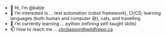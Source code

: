 - 👋 Hi, I’m @katjie
- 👀 I’m interested in ... test automation (robot framework), CI/CD, learning languages (both human and computer 😄), cats, and travelling
- 🌱 I’m currently learning ... python (refining self-taught skills)
- 📫 How to reach me ... cbcbasson@wildhippo.ca

<!---
katjie/katjie is a ✨ special ✨ repository because its `README.md` (this file) appears on your GitHub profile.
You can click the Preview link to take a look at your changes.
--->
